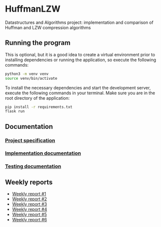# HuffmanLZW

Datastructures and Algorithms project: implementation and comparison of Huffman and LZW compression algorithms

## Running the program

This is optional, but it is a good idea to create a virtual environment prior to installing dependencies or running the application, so execute the following commands:

```bash
python3 -m venv venv
source venv/bin/activate
```

To install the necessary dependencies and start the development server, execute the following commands in your terminal. Make sure you are in the root directory of the application:

```bash
pip install -r requirements.txt
flask run
```

## Documentation

### [Project specification](documentation/specification.md)
### [Implementation documentation](documentation/implementation.md)
### [Testing documentation](documentation/testing.md)

## Weekly reports

* [Weekly report #1](documentation/week_1_report.md)
* [Weekly report #2](documentation/week_2_report.md)
* [Weekly report #3](documentation/week_3_report.md)
* [Weekly report #4](documentation/week_4_report.md)
* [Weekly report #5](documentation/week_5_report.md)
* [Weekly report #6](documentation/week_5_report.md)
